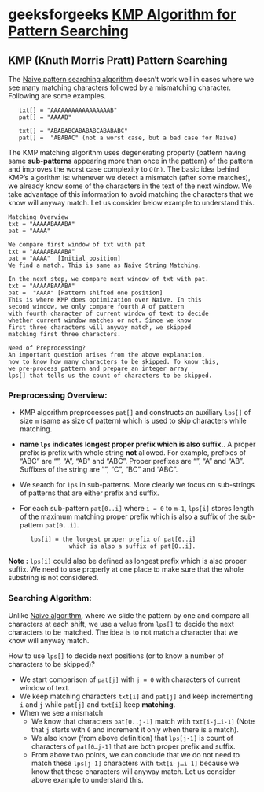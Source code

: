 # geeksforgeeks [KMP Algorithm for Pattern Searching](https://www.geeksforgeeks.org/kmp-algorithm-for-pattern-searching/)



## KMP (Knuth Morris Pratt) Pattern Searching

The [Naive pattern searching algorithm](https://www.geeksforgeeks.org/searching-for-patterns-set-1-naive-pattern-searching/) doesn’t work well in cases where we see many matching characters followed by a mismatching character. Following are some examples.

```
   txt[] = "AAAAAAAAAAAAAAAAAB"
   pat[] = "AAAAB"

   txt[] = "ABABABCABABABCABABABC"
   pat[] =  "ABABAC" (not a worst case, but a bad case for Naive)
```

The KMP matching algorithm uses degenerating property (pattern having same **sub-patterns** appearing more than once in the pattern) of the pattern and improves the worst case complexity to `O(n)`. The basic idea behind KMP’s algorithm is: whenever we detect a mismatch (after some matches), we already know some of the characters in the text of the next window. We take advantage of this information to avoid matching the characters that we know will anyway match. Let us consider below example to understand this.

```
Matching Overview
txt = "AAAAABAAABA" 
pat = "AAAA"

We compare first window of txt with pat
txt = "AAAAABAAABA" 
pat = "AAAA"  [Initial position]
We find a match. This is same as Naive String Matching.

In the next step, we compare next window of txt with pat.
txt = "AAAAABAAABA" 
pat =  "AAAA" [Pattern shifted one position]
This is where KMP does optimization over Naive. In this 
second window, we only compare fourth A of pattern
with fourth character of current window of text to decide 
whether current window matches or not. Since we know 
first three characters will anyway match, we skipped 
matching first three characters. 

Need of Preprocessing?
An important question arises from the above explanation, 
how to know how many characters to be skipped. To know this, 
we pre-process pattern and prepare an integer array 
lps[] that tells us the count of characters to be skipped. 
```



### Preprocessing Overview:

- KMP algorithm preprocesses `pat[]` and constructs an auxiliary `lps[]` of size `m` (same as size of pattern) which is used to skip characters while matching.

- **name `lps` indicates longest proper prefix which is also suffix.**. A proper prefix is prefix with whole string **not** allowed. For example, prefixes of “ABC” are “”, “A”, “AB” and “ABC”. Proper prefixes are “”, “A” and “AB”. Suffixes of the string are “”, “C”, “BC” and “ABC”.

- We search for `lps` in sub-patterns. More clearly we focus on sub-strings of patterns that are either prefix and suffix.

- For each sub-pattern `pat[0..i]` where `i = 0` to `m-1`, `lps[i]` stores length of the maximum matching proper prefix which is also a suffix of the sub-pattern `pat[0..i]`.

  ```
     lps[i] = the longest proper prefix of pat[0..i] 
                which is also a suffix of pat[0..i]. 
  ```

  

**Note :** `lps[i]` could also be defined as longest prefix which is also proper suffix. We need to use properly at one place to make sure that the whole substring is not considered.



### Searching Algorithm:

Unlike [Naive algorithm](https://www.geeksforgeeks.org/searching-for-patterns-set-1-naive-pattern-searching/), where we slide the pattern by one and compare all characters at each shift, we use a value from `lps[]` to decide the next characters to be matched. The idea is to not match a character that we know will anyway match.

How to use `lps[]` to decide next positions (or to know a number of characters to be skipped)?

- We start comparison of `pat[j]` with `j = 0` with characters of current window of text.
- We keep matching characters `txt[i]` and `pat[j]` and keep incrementing `i` and `j` while `pat[j]` and `txt[i]` keep **matching**.
- When we see a mismatch
    - We know that characters `pat[0..j-1]` match with `txt[i-j…i-1]` (Note that `j` starts with `0` and increment it only when there is a match).
    - We also know (from above definition) that `lps[j-1]` is count of characters of `pat[0…j-1]` that are both proper prefix and suffix.
    - From above two points, we can conclude that we do not need to match these `lps[j-1]` characters with `txt[i-j…i-1]` because we know that these characters will anyway match. Let us consider above example to understand this.

